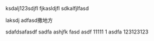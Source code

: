 ksdalj123sdjfl
fjkasldjfl
sdkalfjlfasd

laksdj
adfasd撒地方

sdafdsafasdf
sadfa
ashjfk
fasd
asdf
11111
1
asdfa
123123123
